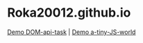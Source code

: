 # Roka20012.github.io

[Demo DOM-api-task](https://roka20012.github.io/dom_practical_task/) |
[Demo a-tiny-JS-world](https://roka20012.github.io/a-tiny-JS-world/)
